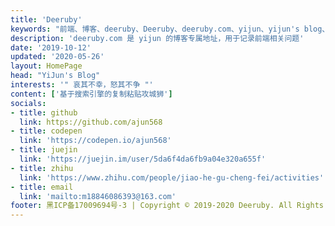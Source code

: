 ```yaml
---
title: 'Deeruby'
keywords: "前端、博客、deeruby、Deeruby、deeruby.com、yijun、yijun's blog、YiJun's Blog、JavaScript、vue、react、es6、uni-app、nodejs、html、css"
description: 'deeruby.com 是 yijun 的博客专属地址，用于记录前端相关问题'
date: '2019-10-12'
updated: '2020-05-26'
layout: HomePage
head: "YiJun's Blog"
interests: '" 哀其不幸，怒其不争 "'
content: ['基于搜索引擎的复制粘贴攻城狮']
socials:
- title: github
  link: https://github.com/ajun568
- title: codepen
  link: 'https://codepen.io/ajun568'
- title: juejin
  link: 'https://juejin.im/user/5da6f4da6fb9a04e320a655f'
- title: zhihu
  link: 'https://www.zhihu.com/people/jiao-he-gu-cheng-fei/activities'
- title: email
  link: 'mailto:m18846086393@163.com'
footer: 黑ICP备17009694号-3 | Copyright © 2019-2020 Deeruby. All Rights Reserved 
---
```

